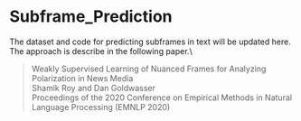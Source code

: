 # Subframe_Prediction

The dataset and code for predicting subframes in text will be updated here. The approach is describe in the following paper.\

> Weakly Supervised Learning of Nuanced Frames for Analyzing Polarization in News Media\
> Shamik Roy and Dan Goldwasser\
> Proceedings of the 2020 Conference on Empirical Methods in Natural Language Processing (EMNLP 2020)
